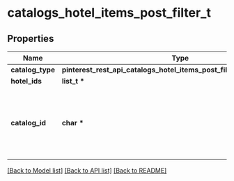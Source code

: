 # catalogs_hotel_items_post_filter_t

## Properties
Name | Type | Description | Notes
------------ | ------------- | ------------- | -------------
**catalog_type** | **pinterest_rest_api_catalogs_hotel_items_post_filter_CATALOGTYPE_e** |  | 
**hotel_ids** | **list_t \*** |  | 
**catalog_id** | **char \*** | Catalog id pertaining to the hotel item. If not provided, default to oldest hotel catalog | [optional] 

[[Back to Model list]](../README.md#documentation-for-models) [[Back to API list]](../README.md#documentation-for-api-endpoints) [[Back to README]](../README.md)


